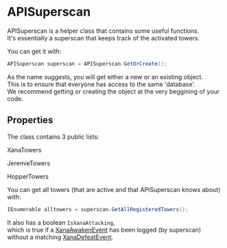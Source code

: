 # APISuperscan

APISuperscan is a helper class that contains some useful functions.  
 It's essentially a superscan that keeps track of the activated towers.  


You can get it with:

```csharp
APISuperscan superscan = APISuperscan.GetOrCreate();
```

As the name suggests, you will get either a new or an existing object.  
 This is to ensure that everyone has access to the same 'database'.  
 We recommend getting or creating the object at the very beggining of your code.

## Properties

The class contains 3 public lists:

XanaTowers

JeremieTowers

HopperTowers

You can get all towers \(that are active and that APISuperscan knows about\) with:

```csharp
IEnumerable alltowers = superscan.GetAllRegisteredTowers();
```

It also has a boolean `IsXanaAttacking`,   
 which is true if a [XanaAwakenEvent](events/annexevents/xanaawakenevent.md) has been logged \(by superscan\)  
 without a matching [XanaDefeatEvent](events/annexevents/xanadefeatevent.md).

